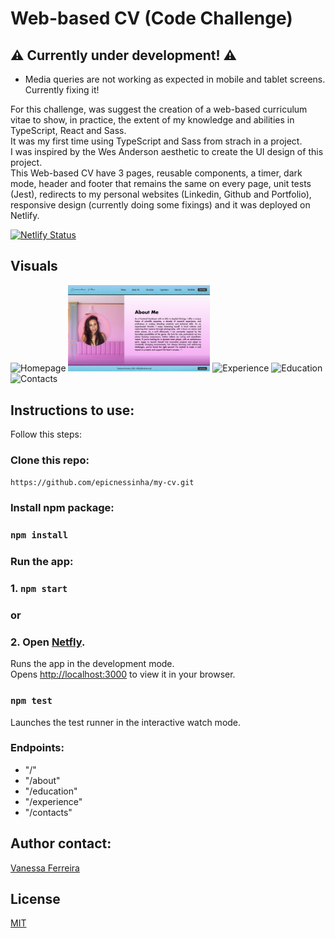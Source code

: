# Web-based CV (Code Challenge)

##  ⚠️ Currently under development! ⚠️
- Media queries are not working as expected in mobile and tablet screens. Currently fixing it!

For this challenge, was suggest the creation of a web-based curriculum vitae to show, in practice, the extent of my knowledge and abilities in TypeScript, React and Sass.<br/>
It was my first time using TypeScript and Sass from strach in a project.<br/>
I was inspired by the Wes Anderson aesthetic to create the UI design of this project.<br/>
This Web-based CV have 3 pages, reusable components, a timer, dark mode, header and footer that remains the same on every page, unit tests (Jest), redirects to my personal websites (Linkedin, Github and Portfolio), responsive design (currently doing some fixings) and it was deployed on Netlify.

[![Netlify Status](https://api.netlify.com/api/v1/badges/8cf5e631-0a68-4286-b4d5-c3e021ab4cff/deploy-status)](https://vanessaferreira-cv.netlify.app/) 


## Visuals 

<img src="https://github.com/epicnessinha/my-cv/blob/master/src/assets/img/Homepage.png?raw=true" alt="Homepage" width="45%"/> <img src="https://github.com/epicnessinha/my-cv/blob/master/src/assets/img/About%20me.png?raw=true" alt="About" width="45%"/> <img src="https://github.com/epicnessinha/my-cv/blob/master/src/assets/img/Experience.png?raw=true" alt="Experience" width="42%"/> <img src="https://github.com/epicnessinha/my-cv/blob/master/src/assets/img/Education.png?raw=true" alt="Education" width="45%"/> <img src="https://github.com/epicnessinha/my-cv/blob/master/src/assets/img/Contacts.png?raw=true" alt="Contacts" width="45%"/> 

## Instructions to use:

Follow this steps:

### Clone this repo:

`https://github.com/epicnessinha/my-cv.git`

### Install npm package:

### `npm install`

### Run the app:

### 1. `npm start` 
### or
### 2. Open [Netfly](https://vanessaferreira-cv.netlify.app/).

Runs the app in the development mode.\
Opens [http://localhost:3000](http://localhost:3000) to view it in your browser.

### `npm test`

Launches the test runner in the interactive watch mode.

### Endpoints:

- "/"
- "/about"
- "/education"
- "/experience"
- "/contacts"

## Author contact: 

[Vanessa Ferreira](https://www.linkedin.com/in/vanessabio/)


## License
[MIT](https://choosealicense.com/licenses/mit/)







